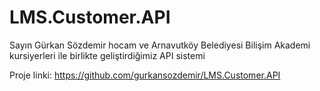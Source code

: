 # LMS.Customer.API
Sayın Gürkan Sözdemir hocam ve Arnavutköy Belediyesi Bilişim Akademi kursiyerleri ile birlikte geliştirdiğimiz API sistemi 


Proje linki: https://github.com/gurkansozdemir/LMS.Customer.API
